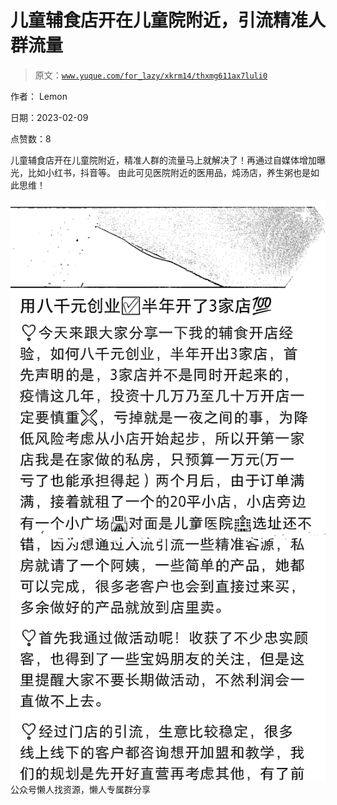 # 儿童辅食店开在儿童院附近，引流精准人群流量

> 原文：[`www.yuque.com/for_lazy/xkrm14/thxmg611ax7luli0`](https://www.yuque.com/for_lazy/xkrm14/thxmg611ax7luli0)



作者： Lemon



日期：2023-02-09



点赞数：8



儿童辅食店开在儿童院附近，精准人群的流量马上就解决了！再通过自媒体增加曝光，比如小红书，抖音等。 由此可见医院附近的医用品，炖汤店，养生粥也是如此思维！



![](img/0c79ed5f94bf13af5bca331f5e2f2e01.png)  <ne-p id="u9140c1f0" data-lake-id="u9140c1f0">公众号懒人找资源，懒人专属群分享

</ne-p>